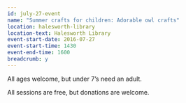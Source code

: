 ```yaml
---
id: july-27-event
name: "Summer crafts for children: Adorable owl crafts"
location: halesworth-library
location-text: Halesworth Library
event-start-date: 2016-07-27
event-start-time: 1430
event-end-time: 1600
breadcrumb: y
---
```

All ages welcome, but under 7’s need an adult.

All sessions are free, but donations are welcome.
